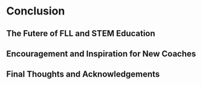 # Conclusion

## The Futere of FLL and STEM Education

## Encouragement and Inspiration for New Coaches

## Final Thoughts and Acknowledgements